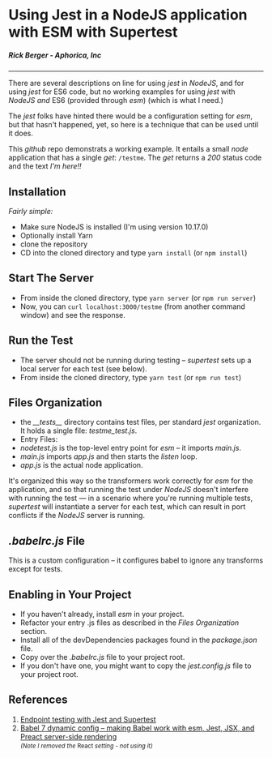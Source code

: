 # Using Jest in a NodeJS application with ESM with Supertest

##### _Rick Berger - Aphorica, Inc_

---

There are several descriptions on line for using _jest_ in _NodeJS_, and for using _jest_
for ES6 code, but no working examples for using _jest_ with _NodeJS_ _and_ ES6 (provided
through _esm_) (which is what I need.)

The _jest_ folks have hinted there would be a configuration setting for _esm_, but
that hasn't happened, yet, so here is a technique that can be used until it does.

This _github_ repo demonstrats a working example.  It entails a small
_node_ application that has a single _get_: `/testme`.  The _get_ returns
a _200_ status code and the text _I'm here!!_

## Installation

*Fairly simple:*

 - Make sure NodeJS is installed (I'm using version 10.17.0)
 - Optionally install Yarn
 - clone the repository
 - CD into the cloned directory and type `yarn install` (or `npm install`)

## Start The Server

 - From inside the cloned directory, type `yarn server` (or `npm run server`)
 - Now, you can `curl localhost:3000/testme` (from another command window)
   and see the response.

## Run the Test

 - The server should not be running during testing &ndash; _supertest_ sets
   up a local server for each test (see below).
 - From inside the cloned directory, type `yarn test` (or `npm run test`)

## Files Organization

 - the _&#95;&#95;tests&#95;&#95;_ directory contains test files, per
   standard _jest_ organization.  It holds a single file: _testme_test.js_.
 - Entry Files:
  - _nodetest.js_ is the top-level entry point for _esm_ &ndash; it imports _main.js_.
  - _main.js_ imports _app.js_ and then starts the _listen_ loop.
  - _app.js_ is the actual node application.


 It's organized this way so the transformers work correctly for _esm_ for the
 application, and so that running the test under _NodeJS_ doesn't interfere with
 running the test &mdash; in a scenario where you're running multiple tests, _supertest_ will
 instantiate a server for each test, which can result in port conflicts if the
 _NodeJS_ server is running.

## _.babelrc.js_ File

 This is a custom configuration &ndash; it configures babel to ignore any transforms except for tests.

## Enabling in Your Project

 - If you haven't already, install _esm_ in your project.
 - Refactor your entry .js files as described in the _Files Organization_ section.
 - Install all of the devDependencies packages found in the _package.json_ file.
 - Copy over the _.babelrc.js_ file to your project root.
 - If you don't have one, you might want to copy the _jest.config.js_ file to
   your project root.
 
## References

 1. [Endpoint testing with Jest and Supertest](https://zellwk.com/blog/endpoint-testing/)
 2. [Babel 7 dynamic config – making Babel work with esm, Jest, JSX, and Preact server-side rendering](https://calvinf.com/blog/2018/04/23/babel-7-dynamic-config-making-babel-work-with-esm-jest-jsx-and-preact-server-side-rendering/)<br/>
    <small><em>(Note I removed the </em>React<em> setting - not using it)</em></small>

